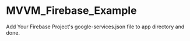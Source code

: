 # MVVM_Firebase_Example

Add Your Firebase Project's google-services.json file to app directory and done.
